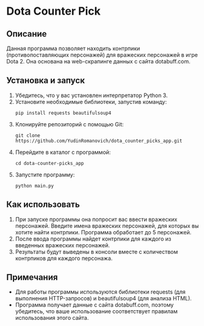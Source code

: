 # Dota Counter Pick

## Описание
Данная программа позволяет находить контрпики (противопоставляющих персонажей) для вражеских персонажей в игре Dota 2. Она основана на web-скрапинге данных с сайта dotabuff.com.

## Установка и запуск
1. Убедитесь, что у вас установлен интерпретатор Python 3.
2. Установите необходимые библиотеки, запустив команду:
   ```
   pip install requests beautifulsoup4
   ```
3. Клонируйте репозиторий с помощью Git:
   ```
   git clone https://github.com/YudinRomanovich/dota_counter_picks_app.git
   ```
4. Перейдите в каталог с программой:
   ```
   cd dota-counter-picks_app
   ```
5. Запустите программу:
   ```
   python main.py
   ```

## Как использовать
1. При запуске программы она попросит вас ввести вражеских персонажей. Введите имена вражеских персонажей, для которых вы хотите найти контрпики. Программа обработает до 5 персонажей.
2. После ввода программы найдет контрпики для каждого из введенных вражеских персонажей.
3. Результаты будут выведены в консоли вместе с количеством контрпиков для каждого персонажа.

## Примечания
- Для работы программы используются библиотеки requests (для выполнения HTTP-запросов) и beautifulsoup4 (для анализа HTML).
- Программа получает данные с сайта dotabuff.com, поэтому убедитесь, что ваше использование соответствует правилам использования этого сайта.
